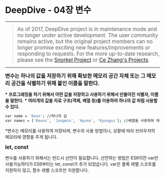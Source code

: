 # DeepDive - 04장 변수

----

<blockquote class="well alert-block alert-danger">
<big>
As of 2017, DeepDive project is in maintenance mode and no longer under active development.
The user community remains active, but the original project members can no longer promise exciting new features/improvements or responding to requests.
For the more up-to-date research, please see the <a href="https://hazyresearch.github.io/snorkel/">Snorkel Project</a> or <a href="https://ds3lab.org/~czhang/">Ce Zhang's Projects</a>.
</big>
</blockquote>

----

<strong><big>변수는 하나의 값을 저장하기 위해 확보한 메모리 공간 자체 또는 그 메모리 공간을 식별하기 위해 붙인 이름을 말한다.</big></strong>

<strong>* 프로그래밍을 하기 위해서 어떤 값을 저장하고 사용하기 위해서 만들어진 식별자, 이름을 말한다.</strong>
<strong>* 여러개의 값을 자료 구조(객체, 배열 등)를 이용하여 하나의 값 처럼 사용할 수 있다.</strong>
```bash
var name = 'Keun'; //하나의 값
var names = ['Keuns', 'Jungmin', 'Hyuna', 'Kyungsu']; //배열을 사용하여 여러개의 값을 하나의 값 처럼 사용
```
*변수는 메모리를 사용하여 저장되며, 변수의 사용 방법이나, 상황에 따라 브라우저의 메모리에 영향을 주게 됩니다.

<strong><big>let, const </big></strong>

변수를 사용하기 위해서는 반드시 선언이 필요합니다.
선언하는 벙법은 ES6이전 var만 사용가능하다가 ES6부터는 let, const가 추가 되었습니다.
var은 블록 레벨 스코프를 지원하지 않고, 함수 레벨 스코프만 지원합니다.

